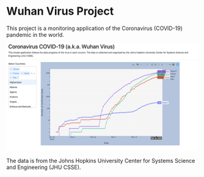 # Wuhan Virus Project

This project is a monitoring application of the Coronavirus (COVID-19) pandemic in the world.

 ![App Example](resources/images/App_Screenshot_2020-03-31.png)
 
The data is from the Johns Hopkins University Center for Systems Science and Engineering (JHU CSSE).